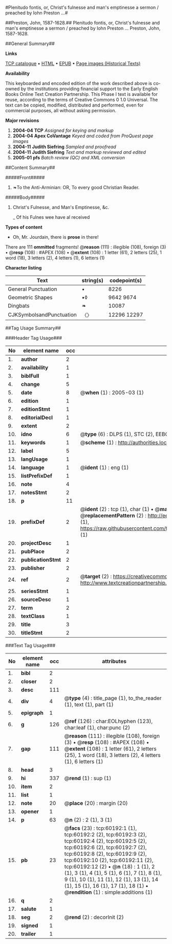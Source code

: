 #Plenitudo fontis, or, Christ's fulnesse and man's emptinesse a sermon / preached by Iohn Preston ...#

##Preston, John, 1587-1628.##
Plenitudo fontis, or, Christ's fulnesse and man's emptinesse a sermon / preached by Iohn Preston ...
Preston, John, 1587-1628.

##General Summary##

**Links**

[TCP catalogue](http://www.ota.ox.ac.uk/tcp/)  • 
[HTML](http://tei.it.ox.ac.uk/tcp/Texts-HTML/free/A55/A55750.html)  • 
[EPUB](http://tei.it.ox.ac.uk/tcp/Texts-EPUB/free/A55/A55750.epub) • 
[Page images (Historical Texts)](https://data.historicaltexts.jisc.ac.uk/view?pubId=eebo-12359955e&pageId=eebo-12359955e-60192-1)

**Availability**

This keyboarded and encoded edition of the
	       work described above is co-owned by the institutions
	       providing financial support to the Early English Books
	       Online Text Creation Partnership. This Phase I text is
	       available for reuse, according to the terms of Creative
	       Commons 0 1.0 Universal. The text can be copied,
	       modified, distributed and performed, even for
	       commercial purposes, all without asking permission.

**Major revisions**

1. __2004-04__ __TCP__ *Assigned for keying and markup*
1. __2004-04__ __Apex CoVantage__ *Keyed and coded from ProQuest page images*
1. __2004-11__ __Judith Siefring__ *Sampled and proofread*
1. __2004-11__ __Judith Siefring__ *Text and markup reviewed and edited*
1. __2005-01__ __pfs__ *Batch review (QC) and XML conversion*

##Content Summary##

#####Front#####

1. ❧To the Anti-Arminian: OR, To every good Christian Reader.

#####Body#####

1. Christ's Fulnesse, and Man's Emptinesse, &c.

    _ Of his Fulnes wee have al received

**Types of content**

  * Oh, Mr. Jourdain, there is **prose** in there!

There are 111 **ommitted** fragments! 
 @__reason__ (111) : illegible (108), foreign (3)  •  @__resp__ (108) : #APEX (108)  •  @__extent__ (108) : 1 letter (61), 2 letters (25), 1 word (18), 3 letters (2), 4 letters (1), 6 letters (1)

**Character listing**


|Text|string(s)|codepoint(s)|
|---|---|---|
|General Punctuation|•|8226|
|Geometric Shapes|▪◊|9642 9674|
|Dingbats|❧|10087|
|CJKSymbolsandPunctuation|〈〉|12296 12297|

##Tag Usage Summary##

###Header Tag Usage###

|No|element name|occ|attributes|
|---|---|---|---|
|1.|__author__|2||
|2.|__availability__|1||
|3.|__biblFull__|1||
|4.|__change__|5||
|5.|__date__|8| @__when__ (1) : 2005-03 (1)|
|6.|__edition__|1||
|7.|__editionStmt__|1||
|8.|__editorialDecl__|1||
|9.|__extent__|2||
|10.|__idno__|6| @__type__ (6) : DLPS (1), STC (2), EEBO-CITATION (1), OCLC (1), VID (1)|
|11.|__keywords__|1| @__scheme__ (1) : http://authorities.loc.gov/ (1)|
|12.|__label__|5||
|13.|__langUsage__|1||
|14.|__language__|1| @__ident__ (1) : eng (1)|
|15.|__listPrefixDef__|1||
|16.|__note__|4||
|17.|__notesStmt__|2||
|18.|__p__|11||
|19.|__prefixDef__|2| @__ident__ (2) : tcp (1), char (1)  •  @__matchPattern__ (2) : ([0-9\-]+):([0-9IVX]+) (1), (.+) (1)  •  @__replacementPattern__ (2) : http://eebo.chadwyck.com/downloadtiff?vid=$1&page=$2 (1), https://raw.githubusercontent.com/textcreationpartnership/Texts/master/tcpchars.xml#$1 (1)|
|20.|__projectDesc__|1||
|21.|__pubPlace__|2||
|22.|__publicationStmt__|2||
|23.|__publisher__|2||
|24.|__ref__|2| @__target__ (2) : https://creativecommons.org/publicdomain/zero/1.0/ (1), http://www.textcreationpartnership.org/docs/. (1)|
|25.|__seriesStmt__|1||
|26.|__sourceDesc__|1||
|27.|__term__|2||
|28.|__textClass__|1||
|29.|__title__|3||
|30.|__titleStmt__|2||


###Text Tag Usage###

|No|element name|occ|attributes|
|---|---|---|---|
|1.|__bibl__|2||
|2.|__closer__|2||
|3.|__desc__|111||
|4.|__div__|4| @__type__ (4) : title_page (1), to_the_reader (1), text (1), part (1)|
|5.|__epigraph__|1||
|6.|__g__|126| @__ref__ (126) : char:EOLhyphen (123), char:leaf (1), char:punc (2)|
|7.|__gap__|111| @__reason__ (111) : illegible (108), foreign (3)  •  @__resp__ (108) : #APEX (108)  •  @__extent__ (108) : 1 letter (61), 2 letters (25), 1 word (18), 3 letters (2), 4 letters (1), 6 letters (1)|
|8.|__head__|3||
|9.|__hi__|337| @__rend__ (1) : sup (1)|
|10.|__item__|2||
|11.|__list__|1||
|12.|__note__|20| @__place__ (20) : margin (20)|
|13.|__opener__|1||
|14.|__p__|63| @__n__ (2) : 2 (1), 3 (1)|
|15.|__pb__|23| @__facs__ (23) : tcp:60192:1 (1), tcp:60192:2 (2), tcp:60192:3 (2), tcp:60192:4 (2), tcp:60192:5 (2), tcp:60192:6 (2), tcp:60192:7 (2), tcp:60192:8 (2), tcp:60192:9 (2), tcp:60192:10 (2), tcp:60192:11 (2), tcp:60192:12 (2)  •  @__n__ (18) : 1 (1), 2 (1), 3 (1), 4 (1), 5 (1), 6 (1), 7 (1), 8 (1), 9 (1), 10 (1), 11 (1), 12 (1), 13 (1), 14 (1), 15 (1), 16 (1), 17 (1), 18 (1)  •  @__rendition__ (1) : simple:additions (1)|
|16.|__q__|2||
|17.|__salute__|1||
|18.|__seg__|2| @__rend__ (2) : decorInit (2)|
|19.|__signed__|1||
|20.|__trailer__|1||
